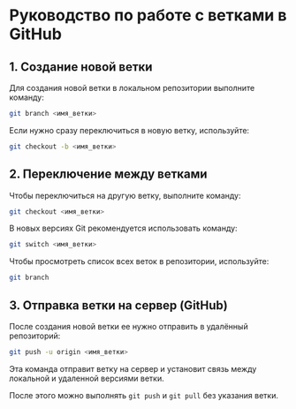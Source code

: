 # Руководство по работе с ветками в GitHub

## 1. Создание новой ветки

Для создания новой ветки в локальном репозитории выполните команду:
```sh
git branch <имя_ветки>
```

Если нужно сразу переключиться в новую ветку, используйте:
```sh
git checkout -b <имя_ветки>
```

## 2. Переключение между ветками

Чтобы переключиться на другую ветку, выполните команду:
```sh
git checkout <имя_ветки>
```

В новых версиях Git рекомендуется использовать команду:
```sh
git switch <имя_ветки>
```

Чтобы просмотреть список всех веток в репозитории, используйте:
```sh
git branch
```

## 3. Отправка ветки на сервер (GitHub)

После создания новой ветки ее нужно отправить в удалённый репозиторий:
```sh
git push -u origin <имя_ветки>
```

Эта команда отправит ветку на сервер и установит связь между локальной и удаленной версиями ветки.

После этого можно выполнять `git push` и `git pull` без указания ветки.

